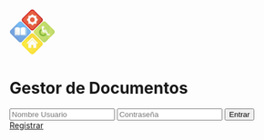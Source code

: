 <!DOCTYPE html>
<html>
<head>
	<title>Login</title>
	<link rel="stylesheet" type="text/css" href="css/login.css">
	 <meta charset="utf-8">
    <meta name="viewport" content="width=device-width, initial-scale=1, shrink-to-fit=no">
    <link rel="stylesheet" type="text/css" href="librerias/bootstrap4/bootstrap.min.css">
</head>
<body>
	<div class="wrapper fadeInDown">
  <div id="formContent">
    <div class="fadeIn first">
      <p></p>
      <img src="img/logoc.jpg" class="img-thumbnail" width="80px" id="icon" alt="User Icon" />
      <h1>Gestor de Documentos</h1>
    </div>
    <form method="post" id="frmLogin" onsubmit="return logear()">
      <input type="text" id="login" class="fadeIn second" name="login" placeholder="Nombre Usuario" required="">
      <input type="password" id="password" class="fadeIn third" name="password" placeholder="Contraseña" required="">
      <input type="submit" class="fadeIn fourth" value="Entrar">
    </form>
    <div id="formFooter">
      <a class="underlineHover" href="registro.php">Registrar</a>
    </div>
  </div>
</div>
<script src="librerias/jquery-3.4.1.min.js"></script>
<script src="librerias/sweetalert.min.js"></script>
 <script type="text/javascript">
   function logear(){
        $.ajax({
            type:"POST",
            data:$('#frmLogin').serialize(),
            url:"procesos/usuario/login/login.php",
            success:function(respuesta) {             
                respuesta = respuesta.trim();
                if (respuesta == 1) {
                    window.location = "vistas/inicio.php";
                } else {
                    swal(":(", "Fallo al entrar!", "error");
                }
            }
        });
        return false;
   }
 </script>
</body>
</html>